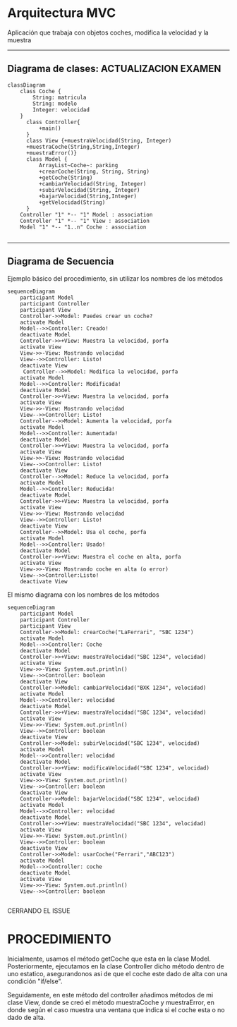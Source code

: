 # Arquitectura MVC

Aplicación que trabaja con objetos coches, modifica la velocidad y la muestra

---
## Diagrama de clases: ACTUALIZACION EXAMEN

```mermaid
classDiagram
    class Coche {
        String: matricula
        String: modelo
        Integer: velocidad
    }
      class Controller{
          +main()
      }
      class View {+muestraVelocidad(String, Integer)
      +muestraCoche(String,String,Integer)
      +muestraError()}
      class Model {
          ArrayList~Coche~: parking
          +crearCoche(String, String, String)
          +getCoche(String)
          +cambiarVelocidad(String, Integer)
          +subirVelocidad(String, Integer)
          +bajarVelocidad(String,Integer)
          +getVelocidad(String)
      }
    Controller "1" *-- "1" Model : association
    Controller "1" *-- "1" View : association
    Model "1" *-- "1..n" Coche : association
      
```

---

## Diagrama de Secuencia

Ejemplo básico del procedimiento, sin utilizar los nombres de los métodos


```mermaid
sequenceDiagram
    participant Model
    participant Controller
    participant View
    Controller->>Model: Puedes crear un coche?
    activate Model
    Model-->>Controller: Creado!
    deactivate Model
    Controller->>+View: Muestra la velocidad, porfa
    activate View
    View->>-View: Mostrando velocidad
    View-->>Controller: Listo!
    deactivate View
     Controller-->>Model: Modifica la velocidad, porfa
    activate Model
    Model-->>Controller: Modificada!
    deactivate Model
    Controller->>+View: Muestra la velocidad, porfa
    activate View
    View->>-View: Mostrando velocidad
    View-->>Controller: Listo!
    Controller-->>Model: Aumenta la velocidad, porfa
    activate Model
    Model-->>Controller: Aumentada!
    deactivate Model
    Controller->>+View: Muestra la velocidad, porfa
    activate View
    View->>-View: Mostrando velocidad
    View-->>Controller: Listo!
    deactivate View
    Controller-->>Model: Reduce la velocidad, porfa
    activate Model
    Model-->>Controller: Reducida!
    deactivate Model
    Controller->>+View: Muestra la velocidad, porfa
    activate View
    View->>-View: Mostrando velocidad
    View-->>Controller: Listo!
    deactivate View
    Controller-->>Model: Usa el coche, porfa
    activate Model
    Model-->>Controller: Usado!
    deactivate Model
    Controller->>+View: Muestra el coche en alta, porfa
    activate View
    View->>-View: Mostrando coche en alta (o error)
    View-->>Controller:Listo!
    deactivate View
```

El mismo diagrama con los nombres de los métodos

```mermaid
sequenceDiagram
    participant Model
    participant Controller
    participant View
    Controller->>Model: crearCoche("LaFerrari", "SBC 1234")
    activate Model
    Model-->>Controller: Coche
    deactivate Model
    Controller->>+View: muestraVelocidad("SBC 1234", velocidad)
    activate View
    View->>-View: System.out.println()
    View-->>Controller: boolean
    deactivate View
    Controller->>Model: cambiarVelocidad("BXK 1234", velocidad)
    activate Model
    Model-->>Controller: velocidad
    deactivate Model
    Controller->>+View: muestraVelocidad("SBC 1234", velocidad)
    activate View
    View->>-View: System.out.println()
    View-->>Controller: boolean
    deactivate View
    Controller->>Model: subirVelocidad("SBC 1234", velocidad)
    activate Model
    Model-->>Controller: velocidad
    deactivate Model
    Controller->>+View: modificaVelocidad("SBC 1234", velocidad)
    activate View
    View->>-View: System.out.println()
    View-->>Controller: boolean
    deactivate View
    Controller->>Model: bajarVelocidad("SBC 1234", velocidad)
    activate Model
    Model-->>Controller: velocidad
    deactivate Model
    Controller->>+View: muestraVelocidad("SBC 1234", velocidad)
    activate View
    View->>-View: System.out.println()
    View-->>Controller: boolean
    deactivate View
    Controller->>Model: usarCoche("Ferrari","ABC123")
    activate Model
    Model-->>Controller: coche
    deactivate Model
    activate View
    View->>-View: System.out.println()
    View-->>Controller: boolean
    
```
CERRANDO EL ISSUE

# PROCEDIMIENTO

Inicialmente, usamos el método getCoche que esta en la clase Model. Posteriormente, ejecutamos en la clase Controller dicho método dentro de uno estatico, asegurandonos asi de que el coche este dado de alta con una condición "if/else".

Seguidamente, en este método del controller añadimos métodos de mi clase View, donde se creó el método muestraCoche y muestraError, en donde según el caso muestra una ventana que indica si el coche esta o no dado de alta.